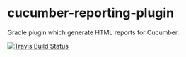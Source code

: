# cucumber-reporting-plugin
Gradle plugin which generate HTML reports for Cucumber.

[![Travis Build Status](https://travis-ci.org/etinaa/cucumber-reporting-plugin.svg?branch=master)](https://travis-ci.org/etinaa/cucumber-reporting-plugin)
